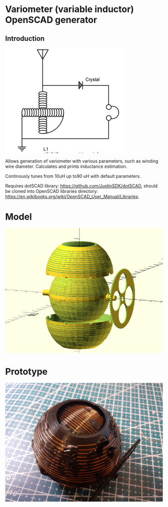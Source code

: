 # Variometer (variable inductor) OpenSCAD generator

## Introduction
![alt text](images/schematics.png)

Allows generation of variometer with various parameters, such as winding wire diameter. Calculates and prints inductance estimation.

Continously tunes from 10uH up to90 uH with default parameters.

Requires dotSCAD library: https://github.com/JustinSDK/dotSCAD, should be cloned into OpenSCAD libraries directory: https://en.wikibooks.org/wiki/OpenSCAD_User_Manual/Libraries. 

# Model 
![alt text](images/full.png)

# Prototype
![alt text](images/printed2.png)
